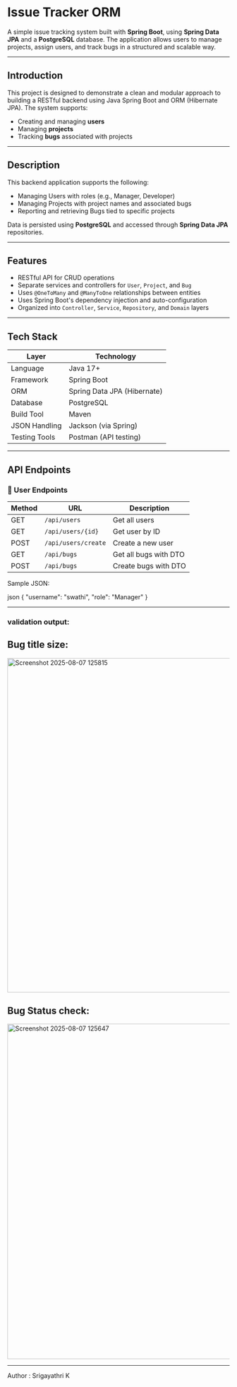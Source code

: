 #  Issue Tracker ORM

A simple issue tracking system built with **Spring Boot**, using **Spring Data JPA** and a **PostgreSQL** database. The application allows users to manage projects, assign users, and track bugs in a structured and scalable way.

---

## Introduction

This project is designed to demonstrate a clean and modular approach to building a RESTful backend using Java Spring Boot and ORM (Hibernate JPA). The system supports:

- Creating and managing **users**
- Managing **projects**
- Tracking **bugs** associated with projects

---

##  Description

This backend application supports the following:

- Managing Users with roles (e.g., Manager, Developer)
- Managing Projects with project names and associated bugs
- Reporting and retrieving Bugs tied to specific projects

Data is persisted using **PostgreSQL** and accessed through **Spring Data JPA** repositories.

---

##  Features

- RESTful API for CRUD operations
- Separate services and controllers for `User`, `Project`, and `Bug`
- Uses `@OneToMany` and `@ManyToOne` relationships between entities
- Uses Spring Boot's dependency injection and auto-configuration
- Organized into `Controller`, `Service`, `Repository`, and `Domain` layers

---

## Tech Stack

| Layer         | Technology            |
|--------------|------------------------|
| Language      | Java 17+               |
| Framework     | Spring Boot            |
| ORM           | Spring Data JPA (Hibernate) |
| Database      | PostgreSQL             |
| Build Tool    | Maven                  |
| JSON Handling | Jackson (via Spring)   |
| Testing Tools | Postman (API testing)  |

---

##  API Endpoints

### 🔹 User Endpoints

| Method | URL                    | Description               |
|--------|------------------------|---------------------------|
| GET    | `/api/users`           | Get all users             |
| GET    | `/api/users/{id}`      | Get user by ID            |
| POST   | `/api/users/create`    | Create a new user         |
| GET    | `/api/bugs`            | Get all bugs with DTO     |
| POST   | `/api/bugs`            | Create bugs with DTO      |


 Sample JSON:

json
{
  "username": "swathi",
  "role": "Manager"
}

---

### validation output:

## Bug title size:

<img width="1381" height="758" alt="Screenshot 2025-08-07 125815" src="https://github.com/user-attachments/assets/85e1f2b5-8eb8-4faa-a291-2195e944bc65" />

## Bug Status check:

<img width="1387" height="760" alt="Screenshot 2025-08-07 125647" src="https://github.com/user-attachments/assets/ff291b12-54ca-4678-9b5b-c6ad20d815ba" />

---

Author : Srigayathri K
